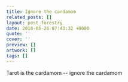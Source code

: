 ```yaml
---
title: Ignore the cardamom
related_posts: []
layout: post_forestry
date: 2018-05-26 07:43:32 +0000
quote: ''
cover: ''
preview: []
artwork: []
tags: []
---
```

Tarot is the cardamom -- ignore the cardamom